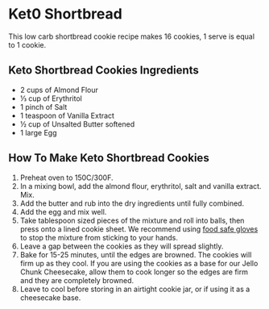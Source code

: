 # Ket0 Shortbread

This low carb shortbread cookie recipe makes 16 cookies, 1 serve is equal to 1 cookie.

## **Keto Shortbread Cookies Ingredients**

- 2 cups of Almond Flour
- ⅓ cup of Erythritol
- 1 pinch of Salt
- 1 teaspoon of Vanilla Extract
- ½ cup of Unsalted Butter softened
- 1 large Egg

## **How To Make Keto Shortbread Cookies**

1. Preheat oven to 150C/300F.
2. In a mixing bowl, add the almond flour, erythritol, salt and vanilla extract. Mix.
3. Add the butter and rub into the dry ingredients until fully combined.
4. Add the egg and mix well.
5. Take tablespoon sized pieces of the mixture and roll into balls, then press onto a lined cookie sheet. We recommend using [food safe gloves](https://www.amazon.com/dp/B01CYGLO0M?tag=surfdiveandsk-20&linkCode=ogi&th=1&psc=1) to stop the mixture from sticking to your hands.
6. Leave a gap between the cookies as they will spread slightly.
7. Bake for 15-25 minutes, until the edges are browned. The cookies will firm up as they cool. If you are using the cookies as a base for our Jello Chunk Cheesecake, allow them to cook longer so the edges are firm and they are completely browned.
8. Leave to cool before storing in an airtight cookie jar, or if using it as a cheesecake base.
